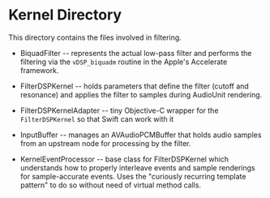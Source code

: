 # Kernel Directory

This directory contains the files involved in filtering.

- BiquadFilter -- represents the actual low-pass filter and performs the filtering via the `vDSP_biquadm`
  routine in the Apple's Accelerate framework.

- FilterDSPKernel -- holds parameters that define the filter (cutoff and resonance) and applies the filter to
  samples during AudioUnit rendering.

- FilterDSPKernelAdapter -- tiny Objective-C wrapper for the `FilterDSPKernel` so that Swift can work with it

- InputBuffer -- manages an AVAudioPCMBuffer that holds audio samples from an upstream node for processing by
  the filter.

- KernelEventProcessor -- base class for FilterDSPKernel which understands how to properly interleave events and
  sample renderings for sample-accurate events. Uses the "curiously recurring template pattern" to do so without
  need of virtual method calls.
